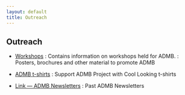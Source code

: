 ```yaml
---
layout: default
title: Outreach
---
```


Outreach
--------

* [Workshops](workshops/)
: Contains information on workshops held for ADMB.
: Posters, brochures and other material to promote ADMB

* [ADMB t-shirts](admb-t-shirts/)
: Support ADMB Project with Cool Looking t-shirts

* [Link &mdash; ADMB Newsletters](http://admb-foundation.org/?page_id=39)
: Past ADMB Newsletters
